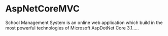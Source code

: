 # AspNetCoreMVC
School Management System is an online web application which build in the most powerful technologies of Microsoft AspDotNet Core 3.1..... 
